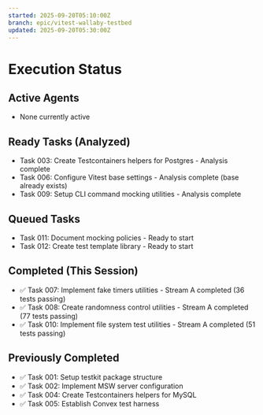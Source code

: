 ```yaml
---
started: 2025-09-20T05:10:00Z
branch: epic/vitest-wallaby-testbed
updated: 2025-09-20T05:30:00Z
---
```


# Execution Status

## Active Agents

- None currently active

## Ready Tasks (Analyzed)

- Task 003: Create Testcontainers helpers for Postgres - Analysis complete
- Task 006: Configure Vitest base settings - Analysis complete (base already
  exists)
- Task 009: Setup CLI command mocking utilities - Analysis complete

## Queued Tasks

- Task 011: Document mocking policies - Ready to start
- Task 012: Create test template library - Ready to start

## Completed (This Session)

- ✅ Task 007: Implement fake timers utilities - Stream A completed (36 tests
  passing)
- ✅ Task 008: Create randomness control utilities - Stream A completed (77
  tests passing)
- ✅ Task 010: Implement file system test utilities - Stream A completed (51
  tests passing)

## Previously Completed

- ✅ Task 001: Setup testkit package structure
- ✅ Task 002: Implement MSW server configuration
- ✅ Task 004: Create Testcontainers helpers for MySQL
- ✅ Task 005: Establish Convex test harness
